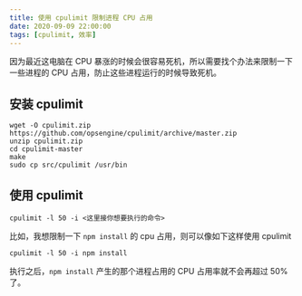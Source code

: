 ```yaml
---
title: 使用 cpulimit 限制进程 CPU 占用
date: 2020-09-09 22:00:00
tags: [cpulimit, 效率]
---
```


因为最近这电脑在 CPU 暴涨的时候会很容易死机，所以需要找个办法来限制一下一些进程的 CPU 占用，防止这些进程运行的时候导致死机。

## 安装 cpulimit

```
wget -O cpulimit.zip https://github.com/opsengine/cpulimit/archive/master.zip
unzip cpulimit.zip
cd cpulimit-master
make
sudo cp src/cpulimit /usr/bin
```

## 使用 cpulimit

```
cpulimit -l 50 -i <这里接你想要执行的命令>
```

比如，我想限制一下 `npm install` 的 cpu 占用，则可以像如下这样使用 cpulimit

```
cpulimit -l 50 -i npm install
```

执行之后，`npm install` 产生的那个进程占用的 CPU 占用率就不会再超过 50% 了。

